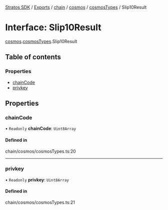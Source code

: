 [Stratos SDK](../README.md) / [Exports](../modules.md) / [chain](../modules/chain.md) / [cosmos](../modules/chain.cosmos.md) / [cosmosTypes](../modules/chain.cosmos.cosmosTypes.md) / Slip10Result

# Interface: Slip10Result

[cosmos](../modules/chain.cosmos.md).[cosmosTypes](../modules/chain.cosmos.cosmosTypes.md).Slip10Result

## Table of contents

### Properties

- [chainCode](chain.cosmos.cosmosTypes.Slip10Result.md#chaincode)
- [privkey](chain.cosmos.cosmosTypes.Slip10Result.md#privkey)

## Properties

### chainCode

• `Readonly` **chainCode**: `Uint8Array`

#### Defined in

chain/cosmos/cosmosTypes.ts:20

___

### privkey

• `Readonly` **privkey**: `Uint8Array`

#### Defined in

chain/cosmos/cosmosTypes.ts:21
